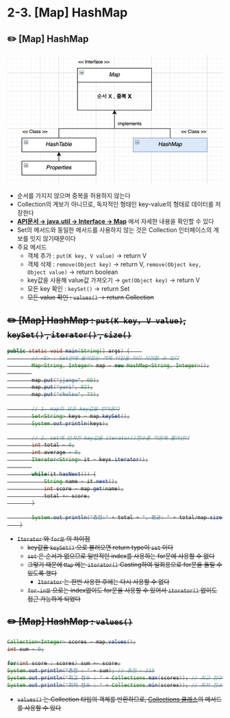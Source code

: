 # 2-3. [Map] HashMap

## ✏️  [Map] HashMap

![img.png](img/1-4.png)

- 순서를 가지지 않으며 중복을 허용하지 않는다
- Collection의 계보가 아니므로, 독자적인 형태인 key-value의 형태로 데이터를 저장한다
- **[API문서 → java.util → Interface → Map](https://docs.oracle.com/javase/8/docs/api/)** 에서 자세한 내용을 확인할 수 있다
- Set의 메서드와 동일한 메서드를 사용하지 않는 것은 Collection 인터페이스의 계보를 잇지 않기때문이다
- 주요 메서드
    - 객체 추가 : `put(K key, V value)` → return V
    - 객체 삭제 : `remove(Object key)` → return V, `remove(Object key,  Object value)` → return boolean
    - key값을 사용해 value값 가져오기 → `get(Object key)` → return V
    - 모든 key 확인 : `keySet()` → return Set<S>
    - 모든 value 확인 : `values()` → return Collection<V>
    

## ✏️  [Map] HashMap : `put(K key, V value)`,  `keySet()` , `iterator()` , `size()`

```java
public static void main(String[] args) {	
		// <E> : Set안에 들어있는 객체 타입을 미리 지정할 수 있다
		Map<String, Integer> map = new HashMap<String, Integer>();
		
		map.put("jjangu", 60);
		map.put("yuri", 82);
		map.put("chulsu", 73);

		// 1. map의 모든 key값을 받아온다
		Set<String> keys = map.keySet();
		System.out.println(keys);

		// 2. set에 담겨진 key값을 iterator()함수를 적용해 뽑아낸다
		int total = 0;
		int average = 0;
		Iterator<String> it = keys.iterator();
		
		while(it.hasNext()) {
			String name = it.next();
			int score = map.get(name);
			total += score;
		}

		System.out.println("총점:" + total + ", 평균: " + total/map.size());
	}
```

- `Itorator` 와 `for문` 의 차이점
    - key값을 `keySet()` 으로 불러오면 return type이 `set` 이다
    - `set` 은 순서가 없으므로 일반적인 index를 사용하는 for문에 사용할 수 없다
    - 그렇기 때문에 `Map` 에는 `itorator()` Casting하여 일회용으로 for문을 돌릴 수 있도록 했다
        - `Itorator` 는 한번 사용한 후에는 다시 사용할 수 없다
    - `for-in문` 으로는 index없이도 for문을 사용할 수 있어서 `itorator()` 없이도 접근 가능하게 되었다

## ✏️  [Map] HashMap : `values()`

```java
Collection<Integer> scores = map.values();
int sum = 0;

for(int score : scores) sum += score;
System.out.println("총점 : " + sum); // 총점 : 215
System.out.println("최고 점수 : " + Collections.max(scores)); // 최고 점수 : 82
System.out.println("최저 점수 : " + Collections.min(scores)); // 최저 점수 : 60
```

- `values()` 는 Collection 타입의 객체를 반환하므로, [Collections 클래스](2-5%20Collections%20%E1%84%8F%E1%85%B3%E1%86%AF%E1%84%85%E1%85%A2%E1%84%89%E1%85%B3%2005e04d770bbc4c6a9bb5f0c9cd688950.md)의 메서드를 사용할 수 있다